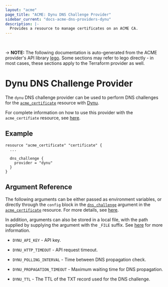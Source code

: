 ```yaml
---
layout: "acme"
page_title: "ACME: Dynu DNS Challenge Provider"
sidebar_current: "docs-acme-dns-providers-dynu"
description: |-
  Provides a resource to manage certificates on an ACME CA.
---
```

<br>

-> **NOTE:** The following documentation is auto-generated from the
ACME provider's API library [lego](https://go-acme.github.io/lego/).
Some sections may refer to lego directly - in most cases, these
sections apply to the Terraform provider as well.

# Dynu DNS Challenge Provider

The `dynu` DNS challenge provider can be used to perform DNS challenges for
the [`acme_certificate`][resource-acme-certificate] resource with
[Dynu](https://www.dynu.com/).

[resource-acme-certificate]: /docs/providers/acme/r/certificate.html

For complete information on how to use this provider with the `acme_certifiate`
resource, see [here][resource-acme-certificate-dns-challenges].

[resource-acme-certificate-dns-challenges]: /docs/providers/acme/r/certificate.html#using-dns-challenges

## Example

```hcl
resource "acme_certificate" "certificate" {
  ...

  dns_challenge {
    provider = "dynu"
  }
}
```
## Argument Reference

The following arguments can be either passed as environment variables, or
directly through the `config` block in the
[`dns_challenge`][resource-acme-certificate-dns-challenge-arg] argument in the
[`acme_certificate`][resource-acme-certificate] resource. For more details, see
[here][resource-acme-certificate-dns-challenges].

[resource-acme-certificate-dns-challenge-arg]: /docs/providers/acme/r/certificate.html#dns_challenge

In addition, arguments can also be stored in a local file, with the path
supplied by supplying the argument with the `_FILE` suffix. See
[here][acme-certificate-file-arg-example] for more information.

[acme-certificate-file-arg-example]: /docs/providers/acme/r/certificate.html#using-variable-files-for-provider-arguments

* `DYNU_API_KEY` - API key.

* `DYNU_HTTP_TIMEOUT` - API request timeout.
* `DYNU_POLLING_INTERVAL` - Time between DNS propagation check.
* `DYNU_PROPAGATION_TIMEOUT` - Maximum waiting time for DNS propagation.
* `DYNU_TTL` - The TTL of the TXT record used for the DNS challenge.


